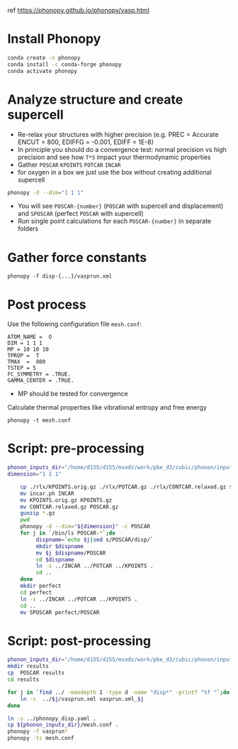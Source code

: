 ref https://phonopy.github.io/phonopy/vasp.html
# Install Phonopy
```bash
conda create -n phonopy
conda install -c conda-forge phonopy
conda activate phonopy
```

# Analyze structure and create supercell
- Re-relax your structures with higher precision (e.g. PREC = Accurate ENCUT = 800, EDIFFG = -0.001, EDIFF = 1E-8)
- In principle you should do a convergence test: normal precision vs high precision and see how `T*S` impact your thermodynamic properties
- Gather `POSCAR` `KPOINTS` `POTCAR` `INCAR`
- for oxygen in a box we just use the box without creating additional supercell
```bash
phonopy -d --dim="1 1 1"
```
- You will see `POSCAR-{number}` (`POSCAR` with supercell and displacement) and `SPOSCAR` (perfect `POSCAR` with supercell)
- Run single point calculations for each `POSCAR-{number}` in separate folders
# Gather force constants
```
phonopy -f disp-{...}/vasprun.xml
```
# Post process


Use the following configuration file `mesh.conf`:
```
ATOM_NAME =  O
DIM = 1 1 1
MP = 10 10 10
TPROP =  T
TMAX  =  800
TSTEP = 5
FC_SYMMETRY = .TRUE.
GAMMA_CENTER = .TRUE.
```
- MP should be tested for convergence

Calculate thermal properties like vibrational entropy and free energy
```
phonopy -t mesh.conf
```


# Script: pre-processing 
```bash
phonon_inputs_dir="/home/d155/d155/msedz/work/pbe_d3/cubic/phonon/inputs"
dimension="1 1 1"

    cp ./rlx/KPOINTS.orig.gz ./rlx/POTCAR.gz ./rlx/CONTCAR.relaxed.gz ${phonon_inputs_dir}/incar.ph .
    mv incar.ph INCAR
    mv KPOINTS.orig.gz KPOINTS.gz
    mv CONTCAR.relaxed.gz POSCAR.gz
    gunzip *.gz
    pwd
    phonopy -d --dim="${dimension}" -c POSCAR
    for j in `/bin/ls POSCAR-*`;do
         dispname=`echo $j|sed s/POSCAR/disp/`
         mkdir $dispname
         mv $j $dispname/POSCAR
         cd $dispname
         ln -s ../INCAR ../POTCAR ../KPOINTS .
         cd ..
    done
    mkdir perfect
    cd perfect
    ln -s ../INCAR ../POTCAR ../KPOINTS .
    cd ..
    mv SPOSCAR perfect/POSCAR
```

# Script: post-processing
```bash
phonon_inputs_dir="/home/d155/d155/msedz/work/pbe_d3/cubic/phonon/inputs"
mkdir results
cp  POSCAR results
cd results

for j in `find ../ -maxdepth 1 -type d -name "disp*" -printf "%f "`;do
	ln -s  ../$j/vasprun.xml vasprun.xml_$j
done

ln -s ../phonopy_disp.yaml .
cp ${phonon_inputs_dir}/mesh.conf .
phonopy -f vasprun*
phonopy -ts mesh.conf
```